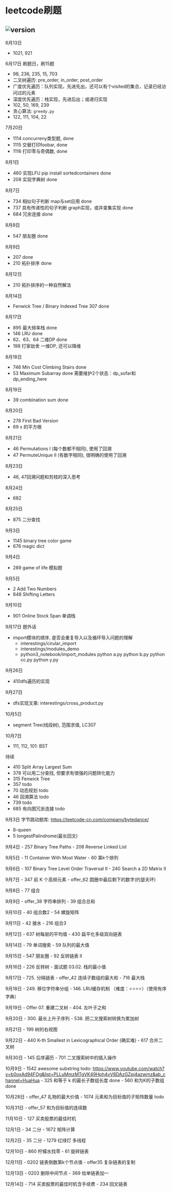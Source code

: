 # leetcode刷题

## ![version](https://img.shields.io/badge/python-3.7-blue)

6月13日
  - 1021, 921

6月17日 刷题日，刷15题
  - 98, 236, 235, 15, 703
  - 二叉树遍历: pre_order, in_order, post_order
  - 广度优先遍历：队列实现，先进先出，还可以有个visited的集合，记录已经访问过的元素
  - 深度优先遍历：栈实现，先进后出；或递归实现
  - 102, 50, 169, 239
  - 贪心算法: `greedy.py`
  - 122, 111, 104, 22

7月20日
  - 1114 concurreny类型题, done
  - 1115 交替打印foobar, done
  - 1116 打印零与奇偶数, done

8月1日
  - 460 实现LFU pip install sortedcontainers done
  - 208 实现字典树 done

8月7日
  - 734 相似句子判断 map与set应用 done
  - 737 具有传递性的句子判断 graph实现，或并查集实现 done
  - 684 冗余连接 done

8月8日
  - 547 朋友圈 done

8月9日
  - 207 done
  - 210 拓扑排序 done

8月12日
  - 210 拓扑排序的一种自然解法

8月14日
  - Fenwick Tree / Binary Indexed Tree 307 done

8月17日
  - 895 最大频率栈 done
  - 146 LRU done
  - 62、63、64 二维DP done
  - 198 打家劫舍 一维DP, 还可以降维

8月18日
  - 746 Min Cost Climbing Stairs done
  - 53 Maximum Subarray done 需要维护2个状态：dp_sofar和dp_ending_here

8月19日
  - 39 combination sum done

8月20日
  - 278 First Bad Version
  - 69 x 的平方根

8月21日
  - 46 Permutations I (每个数都不相同), 使用了回溯
  - 47 PermuteUnique II (有数字相同), 很明确的使用了回溯

8月23日
  - 46, 47回溯问题和剪枝的深入思考

8月24日
  - 682

8月25日
  - 875 二分查找

9月3日
  - 1145 binary tree color game
  - 676 magic dict

9月4日
  - 289 game of life 模拟题

9月5日
  - 2 Add Two Numbers
  - 848 Shifting Letters

9月10日
  - 901 Online Stock Span 单调栈

9月17日 题外话
  - import模块的顺序, 是否会重复导入以及循环导入问题的理解
    * interestings/cirular_import
    * interestings/modules_demo
    * python3_notebook/import_modules
        python a.py
        python b.py
        python cc.py
        python y.py

9月26日
  - 410dfs遍历的实现

9月27日
  - dfs实现叉乘: interestings/cross_product.py

10月5日
  - segment Tree(线段树), 范围求值, LC307

10月7日
  - 111, 112, 101: BST

待续
  - 410 Split Array Largest Sum
  - 378 可以用二分查找, 但要求有很强的问题转化能力
  - 315 Fenwick Tree
  - 357 todo
  - 70 动态规划 todo
  - 46 回溯算法 todo
  - 739 todo
  - 685 有向图冗余连接 todo


9月3日
    字节跳动题库: https://leetcode-cn.com/company/bytedance/
  - 8-queen
  - 5 longestPalindrome(最长回文)
  
9月4日
    - 257 Binary Tree Paths
    - 206 Reverse Linked List

9月5日
    - 11 Container With Most Water
    - 60 第k个排列

9月6日
    - 107 Binary Tree Level Order Traversal II
    - 240 Search a 2D Matrix II

9月7日
    - 347 前 K 个高频元素
    - offer_62 圆圈中最后剩下的数字(约瑟夫环)

9月8日
    - 77 组合

9月9日
    - offer_38 字符串排列
    - 39 组合总和

9月10日
    - 40 组合数2
    - 54 螺旋矩阵

9月11日
    - 42 接水
    - 216 组合3

9月12日
    - 637 树每层的平均值
    - 430 扁平化多级双向链表

9月14日
    - 79 单词搜索
    - 59 队列的最大值

9月15日
    - 547 朋友圈
    - 92 反转链表 II

9月16日
    - 226 反转树
    - 面试题 03.02. 栈的最小值

9月17日
    - 725. 分隔链表
    - offer_42 连续子数组的最大和
    - 716 最大栈

9月18日
    - 249. 移位字符串分组
    - 146. LRU缓存机制 （难度：⭐⭐⭐⭐）（使用有序字典）

9月19日
    - Offer 07. 重建二叉树
    - 404. 左叶子之和

9月20日
    - 300. 最长上升子序列
    - 538. 把二叉搜索树转换为累加树

9月21日
    - 199 树的右视图

9月22日
    - 440 K-th Smallest in Lexicographical Order (确实难)
    - 617 合并二叉树

9月30日
    - 145 后序遍历
    - 701 二叉搜索树中的插入操作

10月9日
    - 1542 awesome substring todo: https://www.youtube.com/watch?v=b0oxAd94FOg&list=PLLuMmzMTgVK49Hph4vV8DAzGZpj4azwmz&ab_channel=HuaHua
    - 325 和等于 k 的最长子数组长度 done
    - 560 和为K的子数组 done

10月28日
    - offer_47 礼物的最大价值
    - 1074 元素和为目标值的子矩阵数量 todo

10月31日
    - offer_57 和为目标值的连续数

11月10日
    - 127 买卖股票的最佳时机

12月1日
    - 34 二分
    - 1672 矩阵计算

12月2日
    - 35 二分
    - 1279 红绿灯 多线程

12月10日
    - 860 柠檬水找零
    - 61 旋转链表

12月11日
    - 0202 链表倒数第k个节点值
    - offer35 复杂链表的复制

12月13日
    - 0203 删除中间节点
    - 369 给单链表加一

12月14日
    - 714 买卖股票的最佳时机含手续费
    - 234 回文链表




